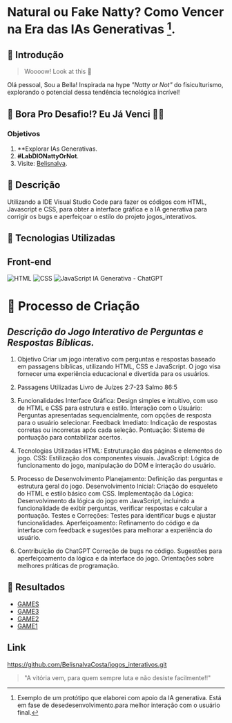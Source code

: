 # Natural ou Fake Natty? Como Vencer na Era das IAs Generativas [^1].

## 🚀 Introdução

> Woooow! Look at this 👀

Olá pessoal, Sou a Bella! Inspirada na hype _"Natty or Not"_ do fisiculturismo, explorando o potencial dessa tendência tecnológica incrível!

## 🎯 Bora Pro Desafio!? Eu Já Venci 💪🤓

### Objetivos

1. **Explorar IAs Generativas.
2.  **#LabDIONattyOrNot**.
3.  Visite: [Belisnalva](https://www.linkedin.com/in/belisnalva-costa-pereira).

## 📒 Descrição
Utilizando a IDE Visual Studio Code para fazer os códigos com HTML, Javascript e CSS, para obter a interface gráfica e a IA generativa para corrigir os bugs e aperfeiçoar o estilo do projeto jogos_interativos.

## 🤖 Tecnologias Utilizadas
## Front-end
![HTML](https://img.shields.io/badge/HTML-000?style=for-the-badge&logo=html5&logoColor=30A3DC)
![CSS](https://img.shields.io/badge/CSS-000?style=for-the-badge&logo=css3&logoColor=E94D5F)
![JavaScript](https://img.shields.io/badge/JavaScript-000?style=for-the-badge&logo=javascript&logoColor=30A3DC)
IA Generativa - ChatGPT

# 🧐 Processo de Criação
## _*Descrição do Jogo Interativo de Perguntas e Respostas Bíblicas.*_
1. Objetivo
Criar um jogo interativo com perguntas e respostas baseado em passagens bíblicas, utilizando HTML, CSS e JavaScript. O jogo visa fornecer uma experiência educacional e divertida para os usuários.

2. Passagens Utilizadas
Livro de Juízes 2:7-23
Salmo 86:5
3. Funcionalidades
Interface Gráfica: Design simples e intuitivo, com uso de HTML e CSS para estrutura e estilo.
Interação com o Usuário: Perguntas apresentadas sequencialmente, com opções de resposta para o usuário selecionar.
Feedback Imediato: Indicação de respostas corretas ou incorretas após cada seleção.
Pontuação: Sistema de pontuação para contabilizar acertos.
4. Tecnologias Utilizadas
HTML: Estruturação das páginas e elementos do jogo.
CSS: Estilização dos componentes visuais.
JavaScript: Lógica de funcionamento do jogo, manipulação do DOM e interação do usuário.
5. Processo de Desenvolvimento
Planejamento: Definição das perguntas e estrutura geral do jogo.
Desenvolvimento Inicial: Criação do esqueleto do HTML e estilo básico com CSS.
Implementação da Lógica: Desenvolvimento da lógica do jogo em JavaScript, incluindo a funcionalidade de exibir perguntas, verificar respostas e calcular a pontuação.
Testes e Correções: Testes para identificar bugs e ajustar funcionalidades.
Aperfeiçoamento: Refinamento do código e da interface com feedback e sugestões para melhorar a experiência do usuário.
6. Contribuição do ChatGPT
Correção de bugs no código.
Sugestões para aperfeiçoamento da lógica e da interface do jogo.
Orientações sobre melhores práticas de programação.

## 🚀 Resultados
- [GAMES](https://belisnalvacosta.github.io/jogos_interativos/)
- [GAME3](http://127.0.0.1:5502/jogo3-AcerteOPalpite/index.html)
- [GAME2](http://127.0.0.1:5502/Jogo2-Perguntas_Respostas/index.html)
- [GAME1](http://127.0.0.1:5502/Jogo1-GeniusMemory/index.html)

## Link
https://github.com/BelisnalvaCosta/jogos_interativos.git

>"A vitória vem, para quem sempre luta e não desiste facilmente!!"
<!-- Minhas palavras --> 

[^1]: Exemplo de um protótipo que elaborei com apoio da IA generativa. Está em fase de desedesenvolvimento.para melhor interação com o usuário final. 
